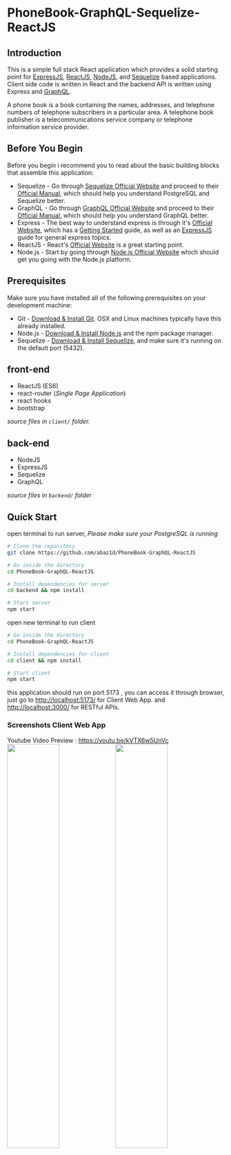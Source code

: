 # PhoneBook-GraphQL-Sequelize-ReactJS

## Introduction

This is a simple full stack React application which provides a solid starting point for [ExpressJS](https://expressjs.com/), [ReactJS](https://reactjs.org/), [NodeJS](https://nodejs.org/en/), and [Sequelize](https://sequelize.org/) based applications. Client side code is written in React and the backend API is written using Express and [GraphQL](https://graphql.org/).

A phone book is a book containing the names, addresses, and telephone numbers of telephone subscribers in a particular area. A telephone book publisher is a telecommunications service company or telephone information service provider.

## Before You Begin

Before you begin i recommend you to read about the basic building blocks that assemble this application:
* Sequelize - Go through [Sequelize Official Website](https://sequelize.org/) and proceed to their [Official Manual](https://sequelize.org/), which should help you understand PostgreSQL and Sequelize better.
* GraphQL -  Go through [GraphQL Official Website](https://graphql.org/) and proceed to their [Official Manual](https://graphql.org/code/#javascrip), which should help you understand GraphQL better.
* Express - The best way to understand express is through it's [Official Website](https://expressjs.com/), which has a [Getting Started](https://expressjs.com/en/starter/installing.html) guide, as well as an [ExpressJS](https://expressjs.com/en/guide/routing.html) guide for general express topics.
* ReactJS - React's [Official Website](https://reactjs.org/) is a great starting point.
* Node.js - Start by going through [Node.js Official Website](https://nodejs.org/en/) which should get you going with the Node.js platform.

## Prerequisites

Make sure you have installed all of the following prerequisites on your development machine:
* Git - [Download & Install Git](https://git-scm.com/downloads). OSX and Linux machines typically have this already installed.
* Node.js - [Download & Install Node.js](https://nodejs.org/en/download/) and the npm package manager.
* Sequelize - [Download & Install Sequelize](https://sequelize.org/docs/v6/getting-started/), and make sure it's running on the default port (5432).

## front-end

 - ReactJS (ES6)
 - react-router (*Single Page Application*)
 - react hooks
 - bootstrap

*source files in `client/` folder.*
## back-end

 - NodeJS
 - ExpressJS
 - Sequelize
 - GraphQL

*source files in `backend/` folder*

## Quick Start

open terminal to run server,
*Please make sure your PostgreSQL is running*

```bash
# Clone the repository
git clone https://github.com/abaz1d/PhoneBook-GraphQL-ReactJS

# Go inside the directory
cd PhoneBook-GraphQL-ReactJS

# Install dependencies for server
cd backend && npm install

# Start server
npm start
```

open new terminal to run client

```bash
# Go inside the directory
cd PhoneBook-GraphQL-ReactJS

# Install dependencies for client
cd client && npm install

# Start client
npm start
```

this application should run on port 5173 , you can access it through browser, just go to [http://localhost:5173/](http://localhost:5173/) for Client Web App. and
[http://localhost:3000/](http://localhost:3000/) for RESTful APIs.

### Screenshots Client Web App
Youtube Video Preview : https://youtu.be/kVTX6w5UnVc <br/>
<img src="https://user-images.githubusercontent.com/95122515/194019273-58ff8d7e-2161-4619-8caf-a8b59a4a9aac.png" width="49%"> <img src="https://user-images.githubusercontent.com/95122515/194019368-f1f5fb07-b902-43c2-822d-c8a87ef52741.png" width="49%">


